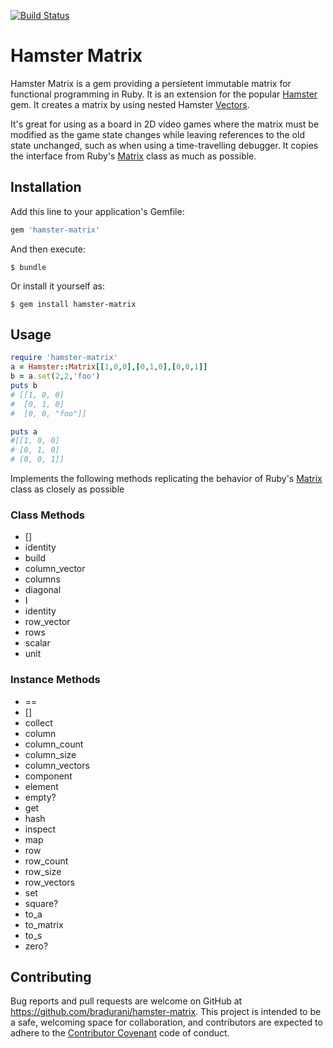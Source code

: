 [![Build Status](https://travis-ci.org/bradurani/hamster-matrix.svg?branch=v0.9.3)](https://travis-ci.org/bradurani/hamster-matrix)

# Hamster Matrix

Hamster Matrix is a gem providing a persietent immutable matrix for functional programming in Ruby. It is an extension for the popular [Hamster](https://github.com/hamstergem/hamster/) gem. It creates a matrix by using nested Hamster [Vectors](http://www.rubydoc.info/github/hamstergem/hamster/master/Hamster/Vector).  

It's great for using as a board in 2D video games where the matrix must be modified as the game state changes while leaving references to the old state unchanged, such as when using a time-travelling debugger. It copies the interface from Ruby's [Matrix](http://ruby-doc.org/stdlib-2.0.0/libdoc/matrix/rdoc/Matrix.html) class as much as possible.


## Installation

Add this line to your application's Gemfile:

```ruby
gem 'hamster-matrix'
```

And then execute:

    $ bundle

Or install it yourself as:

    $ gem install hamster-matrix

## Usage

```ruby
require 'hamster-matrix'
a = Hamster::Matrix[[1,0,0],[0,1,0],[0,0,1]]
b = a.set(2,2,'foo')
puts b
# [[1, 0, 0]
#  [0, 1, 0]
#  [0, 0, "foo"]]

puts a
#[[1, 0, 0]
# [0, 1, 0]
# [0, 0, 1]]
```

Implements the following methods replicating the behavior of Ruby's [Matrix](http://ruby-doc.org/stdlib-2.0.0/libdoc/matrix/rdoc/Matrix.html) class as closely as possible

### Class Methods
 - []
 - identity
 - build
 - column_vector
 - columns
 - diagonal
 - I
 - identity
 - row_vector
 - rows
 - scalar
 - unit

### Instance Methods
 - ==
 - []
 - collect
 - column
 - column_count
 - column_size
 - column_vectors
 - component
 - element
 - empty?
 - get
 - hash
 - inspect
 - map
 - row
 - row_count
 - row_size
 - row_vectors
 - set
 - square?
 - to_a
 - to_matrix
 - to_s
 - zero?

## Contributing

Bug reports and pull requests are welcome on GitHub at https://github.com/bradurani/hamster-matrix. This project is intended to be a safe, welcoming space for collaboration, and contributors are expected to adhere to the [Contributor Covenant](contributor-covenant.org) code of conduct.

